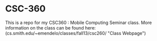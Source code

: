 CSC-360
=======

This is a repo for my CSC360 : Mobile Computing Seminar class. More information on the class can be found here: (cs.smith.edu/~emendelo/classes/fall13/csc260/ "Class Webpage")

